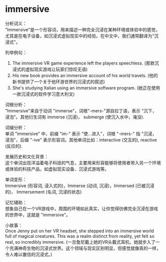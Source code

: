 # immersive

分析词义：  
"Immersive"是一个形容词，用来描述一种完全沉浸在某种环境或体验中的感觉，尤其是在电子设备，如沉浸式虚拟现实中的经验。在中文中，我们通常翻译为"沉浸式"。

  

列举例句：

  

1.  The immersive VR game experience left the players speechless. (那款沉浸式的虚拟现实游戏让玩家们惊叹无语)
2.  His new book provides an immersive account of his world travels. (他的新书提供了一个关于他环游世界的沉浸式的叙述)
3.  She's studying Italian using an immersive software program. (她正在使用一款沉浸式的软件学习意大利文)

  

词根分析：  
"Immersive"来自于动词 "immerse"，词根"-mers-"源自拉丁语，表示 "沉下，浸泡"。其他衍生词有 immerse (沉浸)， submerge (使沉入水中，淹没).

  

词缀分析：  
单词 "immersive" 中，前缀 "im-" 表示 "使...进入"，词根 "-mers-" 指 "沉浸，浸泡"，后缀 "-ive" 表示形容词。其他单词比如：interactive (交互的), reactive (反应的).

  

发展历史和文化背景：  
这个单词出现洋溢着电子科技的气息，主要用来形容能够将使用者带入另一个环境或体验的科技产品，如虚拟现实设备、沉浸式游戏等。

  

单词变形：  
Immersive (形容词, 浸入式的)，Immerse (动词, 沉浸)，Immersed (已被沉浸的)， Immersement (名词, 沉浸的状态)

  

记忆辅助：  
想象自己在一个VR游戏中，周围的环境如此真实，让你觉得彷佛完全沉浸在游戏的世界中，这就是 "immersive"。

  

小故事：  
Once Jenny put on her VR headset, she stepped into an immersive world full of magical creatures. This was a realm distinct from reality, yet felt so real, so incredibly immersive. (一旦詹尼戴上她的VR头戴式耳机，她就步入了一个充满神奇生物的沉浸式世界。这个领域与现实区别明显，但感觉就像真的一样，令人难以置信的沉浸式。)
